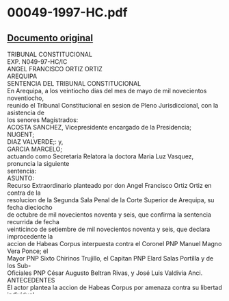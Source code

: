 
00049-1997-HC.pdf
=================
  
[Documento original](https://tc.gob.pe/jurisprudencia/1998/00049-1997-HC.pdf)  
---  
TRIBUNAL CONSTITUCIONAL  
EXP. N049-97-HC/IC  
ANGEL FRANCISCO ORTIZ ORTIZ  
AREQUIPA  
SENTENCIA DEL TRIBUNAL CONSTITUCIONAL  
En Arequipa, a los veintiocho dias del mes de mayo de mil novecientos noventiocho,  
reunido el Tribunal Constitucional en sesion de Pleno Jurisdiccional, con la asistencia de  
los senores Magistrados:  
ACOSTA SANCHEZ, Vicepresidente encargado de la Presidencia;  
NUGENT;  
DIAZ VALVERDE;: y,  
GARCIA MARCELO;  
actuando como Secretaria Relatora la doctora Maria Luz Vasquez, pronuncia la siguiente  
sentencia:  
ASUNTO:  
Recurso Extraordinario planteado por don Angel Francisco Ortiz Ortiz en contra de la  
resolucion de la Segunda Sala Penal de la Corte Superior de Arequipa, su fecha dieciocho  
de octubre de mil novecientos noventa y seis, que confirma la sentencia recurrida de fecha  
veinticinco de setiembre de mil novecientos noventa y seis, que declara improcedente la  
accion de Habeas Corpus interpuesta contra el Coronel PNP Manuel Magno Vera Ponce; el  
Mayor PNP Sixto Chirinos Trujillo, el Capitan PNP Elard Salas Portilla y de los Sub-  
Oficiales PNP César Augusto Beltran Rivas, y José Luis Valdivia Anci.  
ANTECEDENTES  
El actor plantea la accion de Habeas Corpus por amenaza contra su libertad individual.  
Refiere el demandante, que ha sido involucrado en el supuesto delito de Hurto Agravado,  
sin tener pruebas ni fundamentos legales por los denunciados, los mismos que actuan en su  
contra en un afân de venganza al haber, el actor, ofrecido una testimonial en contra de otros  
oficiales y subalternos en una denuncia por delitos de Extorsion y Abuso de Autoridad, la  
cual se encuentra el proceso ante la III Zona Judicial de Arequipa. Indica asimismo, que  
viene siendo perseguido y acosado por los denunciados Valdivia y Beltran.  
Iniciada la investigacion sumaria, de fojas 8 a 11, aparecen las manifestaciones de los  
denunciados, coincidiendo en expresar que no conocen al actor y desconocen y rechazan los  
argumentos en que funda la demanda de habeas corpus, solicitando al Juzgado, declare la  
accion Improcedente.  
A fojas 55, el Juzgado Especializado Penal, declara improcedente la accion de Habeas  
Corpus, al considerar que la misma no se pueden establecer fehacientemente las causas de  
V  
TRIBUNAL CONSTITUCIONAL  
procedencia, esto es inminente amenaza 0 probabilidad real de cumplimiento de los hechos  
que senala el demandado.  
Planteado el Recurso de Apelacion, los autos son remitidos a la Sala Penal de la Corte  
Superior de Justicia de Arequipa, donde a fojas 66 emite sentencia, confirmando la  
sentencia apelada que declara improcedente la accion de Habeas Corpus, considerando que  
lo que se pretende es enervar los efectos de un proceso judicial regular, en contra del cual  
no proceden acciones de garantia.  
El demandante plantea recurso extraordinario y los autos son enviados al Tribunal  
Constitucional para su conocimiento.  
FUNDAMENTOS  
1. Que, del analisis de los documentos que aparecen en el expediente, este Colegiado  
considera que no hay un decidido atentado a la libertad individual del recurrente y  
menos proximo a su ejecucion.  
2. Que, por otra parte, la amenaza a la libertad individual tiene que ser cierta y no  
conjeturada 0 presunta, como al parecer es donde se ajusta el presente caso, pues el  
actor no ha probado ninguna de las afirmaciones que hace en su escrito de demanda.  
Por estas consideraciones, el Tribunal Constitucional, en uso de las atribuciones conferidas  
a él por la Constitucion Politica del Estado y su Ley Orgânica;  
FALLA:  
REVOCANDO la resolucion de la Segunda Sala Penal de la Corte Superior de Justicia de  
Arequipa, su fecha dieciocho de octubre de mil novecientos noventa y seis, de fojas 66, que  
confirmo la sentencia apelada que declaro improcedente la accion interpuesta;  
reformandola declara INFUNDADA la accion de Habeas Corpus planteada. Dispone la  
notificacion a las partes, su publicacion en el Diario Oficial "El Peruano"; y la devolucion  
de los actuados.  
S.S.  
ACOSTA SANCHEZ TMncei  
NUGENT  
avera  
DIAZ VALVERDE  
GARCIA MARCELO  
GG  
Lo que Certifico:  
Dre. MARIALUZ VASQUEZ  
SECRETARIA RELATORA  
TRIBUNAL CONSTITUCIONAL